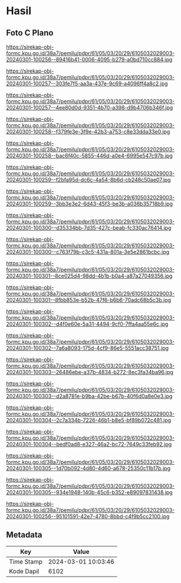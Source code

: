 # Hasil

## Foto C Plano

https://sirekap-obj-formc.kpu.go.id/38a7/pemilu/pdpr/61/05/03/20/29/6105032029003-20240301-100256--89416b41-0006-4095-b279-a0bd710cc884.jpg

https://sirekap-obj-formc.kpu.go.id/38a7/pemilu/pdpr/61/05/03/20/29/6105032029003-20240301-100257--303fe7f5-aa3a-437e-9c69-a4096ff4a8c2.jpg

https://sirekap-obj-formc.kpu.go.id/38a7/pemilu/pdpr/61/05/03/20/29/6105032029003-20240301-100257--4ee80d0d-9351-4b70-a398-d9b4706b346f.jpg

https://sirekap-obj-formc.kpu.go.id/38a7/pemilu/pdpr/61/05/03/20/29/6105032029003-20240301-100258--f379fe3e-3f9e-42b3-a753-c8e33dda33e0.jpg

https://sirekap-obj-formc.kpu.go.id/38a7/pemilu/pdpr/61/05/03/20/29/6105032029003-20240301-100258--bac6f40c-5855-446d-a0e4-6995e547c97b.jpg

https://sirekap-obj-formc.kpu.go.id/38a7/pemilu/pdpr/61/05/03/20/29/6105032029003-20240301-100259--f2bfa95d-dc6c-4a54-8b6d-cb248c50ae07.jpg

https://sirekap-obj-formc.kpu.go.id/38a7/pemilu/pdpr/61/05/03/20/29/6105032029003-20240301-100259--3bb3e3e2-6d43-45f3-be3b-a036b35718b9.jpg

https://sirekap-obj-formc.kpu.go.id/38a7/pemilu/pdpr/61/05/03/20/29/6105032029003-20240301-100300--d35334bb-7d35-427c-beab-fc330ac76414.jpg

https://sirekap-obj-formc.kpu.go.id/38a7/pemilu/pdpr/61/05/03/20/29/6105032029003-20240301-100300--c763f79b-c3c5-431a-801a-3e5e2861bcbc.jpg

https://sirekap-obj-formc.kpu.go.id/38a7/pemilu/pdpr/61/05/03/20/29/6105032029003-20240301-100301--8ce025d4-98dd-4b1b-b0a4-a87a27049356.jpg

https://sirekap-obj-formc.kpu.go.id/38a7/pemilu/pdpr/61/05/03/20/29/6105032029003-20240301-100301--8fbb853e-b52b-47f6-b6b6-70adc68b5c3b.jpg

https://sirekap-obj-formc.kpu.go.id/38a7/pemilu/pdpr/61/05/03/20/29/6105032029003-20240301-100302--d4f0e60e-5a31-4494-9cf0-7ffa4aa55e6c.jpg

https://sirekap-obj-formc.kpu.go.id/38a7/pemilu/pdpr/61/05/03/20/29/6105032029003-20240301-100302--7a6a8093-175d-4cf9-86e5-5551acc38751.jpg

https://sirekap-obj-formc.kpu.go.id/38a7/pemilu/pdpr/61/05/03/20/29/6105032029003-20240301-100303--26486ebe-a37b-4834-b272-8ec3fa34ba96.jpg

https://sirekap-obj-formc.kpu.go.id/38a7/pemilu/pdpr/61/05/03/20/29/6105032029003-20240301-100303--d2a8781e-b9ba-42be-b67b-40f6d0a8e0e3.jpg

https://sirekap-obj-formc.kpu.go.id/38a7/pemilu/pdpr/61/05/03/20/29/6105032029003-20240301-100304--2c7a334b-7226-46b1-b8e5-bf89b072c481.jpg

https://sirekap-obj-formc.kpu.go.id/38a7/pemilu/pdpr/61/05/03/20/29/6105032029003-20240301-100304--bedf0ad8-e327-46a2-bc72-7649c33feb92.jpg

https://sirekap-obj-formc.kpu.go.id/38a7/pemilu/pdpr/61/05/03/20/29/6105032029003-20240301-100305--1d70b092-4d80-4d60-a678-25350c11b17b.jpg

https://sirekap-obj-formc.kpu.go.id/38a7/pemilu/pdpr/61/05/03/20/29/6105032029003-20240301-100305--934e1948-140b-45c6-b352-e89097831438.jpg

https://sirekap-obj-formc.kpu.go.id/38a7/pemilu/pdpr/61/05/03/20/29/6105032029003-20240301-100256--95101591-42e7-4780-8bbd-c4f9b5cc2100.jpg


## Metadata

| Key        | Value               |
| ---------- | ------------------- |
| Time Stamp | 2024-03-01 10:03:46 |
| Kode Dapil | 6102                |



